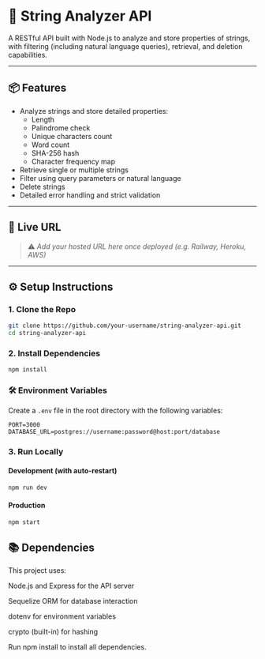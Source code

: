 # 🧠 String Analyzer API

A RESTful API built with Node.js to analyze and store properties of strings, with filtering (including natural language queries), retrieval, and deletion capabilities.

---

## 📦 Features

- Analyze strings and store detailed properties:
  - Length
  - Palindrome check
  - Unique characters count
  - Word count
  - SHA-256 hash
  - Character frequency map
- Retrieve single or multiple strings
- Filter using query parameters or natural language
- Delete strings
- Detailed error handling and strict validation

---

## 🚀 Live URL

> ⚠️ _Add your hosted URL here once deployed (e.g. Railway, Heroku, AWS)_

---

## ⚙️ Setup Instructions

### 1. Clone the Repo

```bash
git clone https://github.com/your-username/string-analyzer-api.git
cd string-analyzer-api
```

### 2. Install Dependencies

```bash
npm install
```

### 🛠 Environment Variables

Create a `.env` file in the root directory with the following variables:

```env
PORT=3000
DATABASE_URL=postgres://username:password@host:port/database
```

### 3. Run Locally

#### Development (with auto-restart)
```bash
npm run dev
```

#### Production
```bash
npm start
```


## 📚 Dependencies

This project uses:

Node.js and Express for the API server

Sequelize ORM for database interaction

dotenv for environment variables

crypto (built-in) for hashing

Run npm install to install all dependencies.
